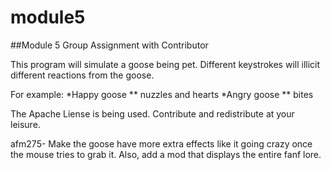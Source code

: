 # module5
##Module 5 Group Assignment with Contributor

This program will simulate a goose being pet. Different keystrokes will illicit different reactions from the goose.

For example:
*Happy goose 
   ** nuzzles and hearts
*Angry goose
   ** bites


The Apache Liense is being used. Contribute and redistribute at your leisure. 

afm275- Make the goose have more extra effects like it going crazy once the mouse tries to grab it. Also, add a mod that displays the entire fanf lore.
